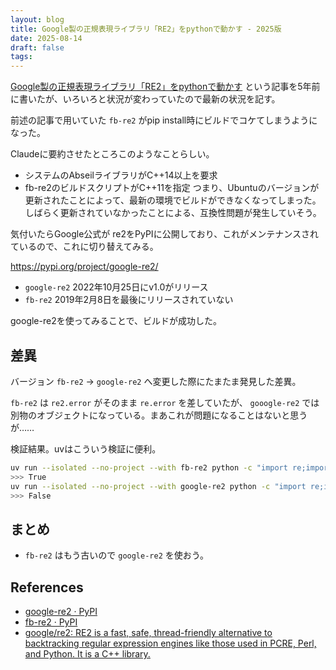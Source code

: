 ```yaml
---
layout: blog
title: Google製の正規表現ライブラリ「RE2」をpythonで動かす - 2025版
date: 2025-08-14
draft: false
tags:
---
```

[Google製の正規表現ライブラリ「RE2」をpythonで動かす](/post/2020/06/re2/) という記事を5年前に書いたが、いろいろと状況が変わっていたので最新の状況を記す。

前述の記事で用いていた `fb-re2` がpip install時にビルドでコケてしまうようになった。

Claudeに要約させたところこのようなことらしい。
- システムのAbseilライブラリがC++14以上を要求
- fb-re2のビルドスクリプトがC++11を指定
つまり、Ubuntuのバージョンが更新されたことによって、最新の環境でビルドができなくなってしまった。しばらく更新されていなかったことによる、互換性問題が発生していそう。

気付いたらGoogle公式が re2をPyPIに公開しており、これがメンテナンスされているので、これに切り替えてみる。

https://pypi.org/project/google-re2/

- `google-re2` 2022年10月25日にv1.0がリリース
- `fb-re2` 2019年2月8日を最後にリリースされていない

google-re2を使ってみることで、ビルドが成功した。

## 差異

バージョン `fb-re2` → `google-re2` へ変更した際にたまたま発見した差異。

`fb-re2` は `re2.error` がそのまま `re.error` を差していたが、 `gooogle-re2` では別物のオブジェクトになっている。まあこれが問題になることはないと思うが……

検証結果。uvはこういう検証に便利。

```sh
uv run --isolated --no-project --with fb-re2 python -c "import re;import re2;print(re.error is re2.error)"
>>> True
uv run --isolated --no-project --with google-re2 python -c "import re;import re2;print(re.error is re2.error)"
>>> False
```

## まとめ

- `fb-re2` はもう古いので `google-re2` を使おう。

## References

- [google\-re2 · PyPI](https://pypi.org/project/google-re2/)
- [fb\-re2 · PyPI](https://pypi.org/project/fb-re2/)
- [google/re2: RE2 is a fast, safe, thread\-friendly alternative to backtracking regular expression engines like those used in PCRE, Perl, and Python\. It is a C\+\+ library\.](https://github.com/google/re2)